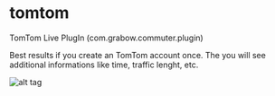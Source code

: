 # tomtom
TomTom Live PlugIn (com.grabow.commuter.plugin)

Best results if you create an TomTom account once.
The you will see additional informations like time, traffic lenght, etc.

![alt tag](http://praxistipps.s3.amazonaws.com/tomtom-navi-zuruecksetzen_89cea91a.jpg)
